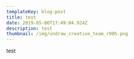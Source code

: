 ```yaml
---
templateKey: blog-post
title: test
date: 2019-05-06T17:49:04.924Z
description: test
thumbnail: /img/undraw_creative_team_r90h.png
---
```

test
